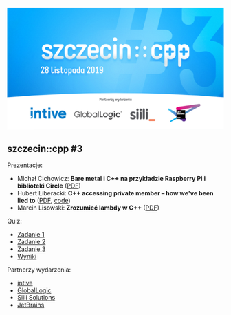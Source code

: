 ![szczecin::cpp #3](00-szczecin-cpp.jpg)

## szczecin::cpp #3

Prezentacje:
* Michał Cichowicz: **Bare metal i C++ na przykładzie Raspberry Pi i biblioteki Circle** ([PDF](01-rpi-baremetal.pdf))
* Hubert Liberacki: **C++ accessing private member – how we've been lied to** ([PDF](02-accessing-private-members.pdf), [code](02-accessing-private-members.cpp))
* Marcin Lisowski: **Zrozumieć lambdy w C++** ([PDF](03-lambdas.pdf))

Quiz:
* [Zadanie 1](quiz/part-01.cpp)
* [Zadanie 2](quiz/part-02.cpp)
* [Zadanie 3](quiz/part-03.cpp)
* [Wyniki](quiz/results.pdf)

Partnerzy wydarzenia:
* [intive](https://intive.com)
* [GlobalLogic](https://www.globallogic.com)
* [Siili Solutions](https://www.siili.com)
* [JetBrains](https://www.jetbrains.com)
